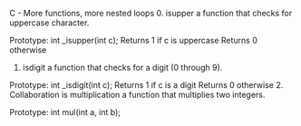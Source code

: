 C - More functions, more nested loops
0. isupper
 a function that checks for uppercase character.

Prototype: int _isupper(int c);
Returns 1 if c is uppercase
Returns 0 otherwise
1. isdigit
 a function that checks for a digit (0 through 9).

Prototype: int _isdigit(int c);
Returns 1 if c is a digit
Returns 0 otherwise
2. Collaboration is multiplication
 a function that multiplies two integers.

Prototype: int mul(int a, int b);
